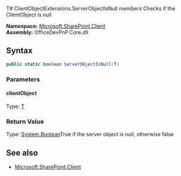 T# ClientObjectExtensions.ServerObjectIsNull members
Checks if the ClientObject is null  

**Namespace:** [Microsoft.SharePoint.Client](Microsoft.SharePoint.Client.md)  
**Assembly:** OfficeDevPnP.Core.dll  
## Syntax
```C#
public static boolean ServerObjectIsNull(T)
```
### Parameters
#### clientObject
Type: [T](T.md) 
#### 
### Return Value
Type: [System.Boolean](System.Boolean.md)True if the server object is null, otherwise false
## See also
- [Microsoft.SharePoint.Client](Microsoft.SharePoint.Client.md)
